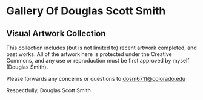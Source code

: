 # Gallery Of Douglas Scott Smith
## Visual Artwork Collection
This collection includes (but is not limited to) recent artwork completed, and past works. All of the artwork here is protected under the Creative Commons, and any use or reproduction must be first approved by myself (Douglas Smith). 

Please forwards any concerns or questions to dosm6711@colorado.edu

Respectfully,
Douglas Scott Smith